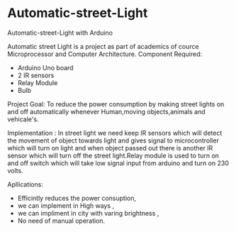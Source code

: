 # Automatic-street-Light
Automatic-street-Light with Arduino

Automatic street Light is a project as part of academics of cource Microprocessor and Computer Architecture.
Component Required: 
  * Arduino Uno board
  * 2 IR sensors
  * Relay Module
  * Bulb
  
Project Goal: To reduce the power consumption by making street lights on and off automatically whenever Human,moving objects,animals and vehicale's.

Implementation :  In street light we need keep IR sensors which will detect the movement of object towards light and gives signal to microcontroller which will turn on light and when object passed out there is another IR sensor which will turn off the street light.Relay module is used to turn on and off switch which will take low signal input from arduino and turn on 230 volts.

Apllications:
* Efficintly reduces the power consuption,
* we can implement in High ways ,
* we can impliment in city with varing brightness ,
* No need of manual operation.
